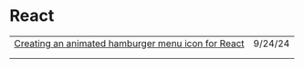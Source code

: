 # React

|                                                                                                                                            |         |
| ------------------------------------------------------------------------------------------------------------------------------------------ | ------- |
| [Creating an animated hamburger menu icon for React](https://blog.logrocket.com/creating-animated-hamburger-menu-icon-react/?ref=dailydev) | 9/24/24 |
|                                                                                                                                            |         |
|                                                                                                                                            |         |
